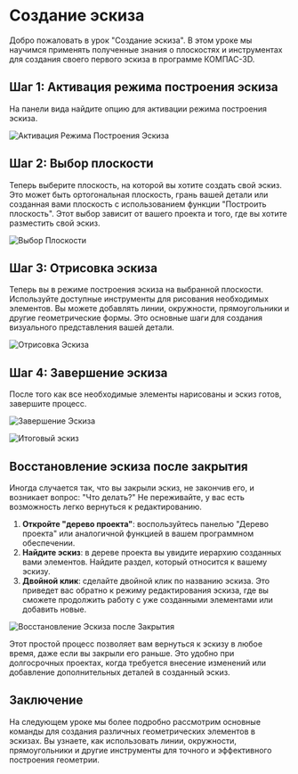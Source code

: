 # Создание эскиза

Добро пожаловать в урок "Создание эскиза". В этом уроке мы научимся применять полученные знания о плоскостях и инструментах для создания своего первого эскиза в программе КОМПАС-3D.

## Шаг 1: Активация режима построения эскиза

На панели вида найдите опцию для активации режима построения эскиза.

![Активация Режима Построения Эскиза](https://github.com/NotACat1/COMPASS-3D-courses/assets/113008873/83fcdb2b-638a-4719-891b-23e4e56872f8)

## Шаг 2: Выбор плоскости

Теперь выберите плоскость, на которой вы хотите создать свой эскиз. Это может быть ортогональная плоскость, грань вашей детали или созданная вами плоскость с использованием функции "Построить плоскость". Этот выбор зависит от вашего проекта и того, где вы хотите разместить свой эскиз.

![Выбор Плоскости](https://github.com/NotACat1/COMPASS-3D-courses/assets/113008873/6240a71b-afdc-4072-b281-f7eedb94a16c)

## Шаг 3: Отрисовка эскиза

Теперь вы в режиме построения эскиза на выбранной плоскости. Используйте доступные инструменты для рисования необходимых элементов. Вы можете добавлять линии, окружности, прямоугольники и другие геометрические формы. Это основные шаги для создания визуального представления вашей детали.

![Отрисовка Эскиза](https://github.com/NotACat1/COMPASS-3D-courses/assets/113008873/3dad9708-2ef9-47e5-9aef-4e8ccd55cf3c)

## Шаг 4: Завершение эскиза

После того как все необходимые элементы нарисованы и эскиз готов, завершите процесс.

![Завершение Эскиза](https://github.com/NotACat1/COMPASS-3D-courses/assets/113008873/c549651f-fe85-4431-b837-ead9422232c3)

![Итоговый эскиз](https://github.com/NotACat1/COMPASS-3D-courses/assets/113008873/21e5b558-9aeb-42da-837d-a3752bc0cd3e)

## Восстановление эскиза после закрытия

Иногда случается так, что вы закрыли эскиз, не закончив его, и возникает вопрос: "Что делать?" Не переживайте, у вас есть возможность легко вернуться к редактированию.

1. **Откройте "дерево проекта"**: воспользуйтесь панелью "Дерево проекта" или аналогичной функцией в вашем программном обеспечении.
2. **Найдите эскиз**: в дереве проекта вы увидите иерархию созданных вами элементов. Найдите раздел, который относится к вашему эскизу.
3. **Двойной клик**: сделайте двойной клик по названию эскиза. Это приведет вас обратно к режиму редактирования эскиза, где вы сможете продолжить работу с уже созданными элементами или добавить новые.

![Восстановление Эскиза после Закрытия](https://github.com/NotACat1/COMPASS-3D-courses/assets/113008873/2a1bd43a-4778-4980-9bb9-cc906ab50036)

Этот простой процесс позволяет вам вернуться к эскизу в любое время, даже если вы закрыли его раньше. Это удобно при долгосрочных проектах, когда требуется внесение изменений или добавление дополнительных деталей в созданный эскиз.

## Заключение

На следующем уроке мы более подробно рассмотрим основные команды для создания различных геометрических элементов в эскизах. Вы узнаете, как использовать линии, окружности, прямоугольники и другие инструменты для точного и эффективного построения геометрии.
